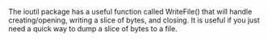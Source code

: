 <p>The ioutil package has a useful function called WriteFile() that will handle creating/opening, writing a slice of bytes, and closing. It is useful if you just need a quick way to dump a slice of bytes to a file.</p>
